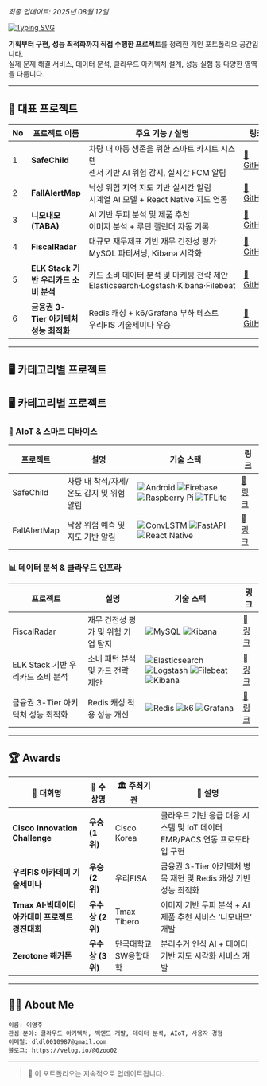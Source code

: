 *최종 업데이트: 2025년 08월 12일*

[![Typing SVG](https://readme-typing-svg.demolab.com?font=Fira+Code&weight=500&size=26&duration=4000&pause=1000&color=67C9E7&center=true&vCenter=true&width=600&lines=My-Personal-Projects-Portfolio+%F0%9F%91%8B;Cloud+%26+AIoT+Developer;Backend+%26+Infra+Enthusiast)](https://git.io/typing-svg)

**기획부터 구현, 성능 최적화까지 직접 수행한 프로젝트**를 정리한 개인 포트폴리오 공간입니다.  
실제 문제 해결 서비스, 데이터 분석, 클라우드 아키텍처 설계, 성능 실험 등 다양한 영역을 다룹니다.


---

## 🌟 대표 프로젝트

| No | 프로젝트 이름 | 주요 기능 / 설명 | 링크 |
|----|--------------|------------------|------|
| 1  | **SafeChild** | 차량 내 아동 생존을 위한 스마트 카시트 시스템<br/>센서 기반 AI 위험 감지, 실시간 FCM 알림 | [🔗 GitHub](https://github.com/0-zoo/SafeChild) |
| 2  | **FallAlertMap** | 낙상 위험 지역 지도 기반 실시간 알림<br/>시계열 AI 모델 + React Native 지도 연동 | [🔗 GitHub](https://github.com/0-zoo/FallAlertMap) |
| 3  | **니모내모 (TABA)** | AI 기반 두피 분석 및 제품 추천<br/>이미지 분석 + 루틴 캘린더 자동 기록 | [🔗 GitHub](https://github.com/TABA-4th) |
| 4  | **FiscalRadar** | 대규모 재무제표 기반 재무 건전성 평가<br/>MySQL 파티셔닝, Kibana 시각화 | [🔗 GitHub](https://github.com/0-zoo/FiscalRadar) |
| 5  | **ELK Stack 기반 우리카드 소비 분석** | 카드 소비 데이터 분석 및 마케팅 전략 제안<br/>Elasticsearch·Logstash·Kibana·Filebeat | [🔗 GitHub](https://github.com/0-zoo/woori-data-analyze) |
| 6  | **금융권 3-Tier 아키텍처 성능 최적화** | Redis 캐싱 + k6/Grafana 부하 테스트<br/>우리FIS 기술세미나 우승 | [🔗 GitHub](https://github.com/FISA-TechSeminar) |


---

## 🖥️ 카테고리별 프로젝트

## 🖥️ 카테고리별 프로젝트

### 🔧 AIoT & 스마트 디바이스
| 프로젝트 | 설명 | 기술 스택 | 링크 |
|----------|------|-----------|------|
| SafeChild | 차량 내 착석/자세/온도 감지 및 위험 알림 | ![Android](https://img.shields.io/badge/Android-3DDC84?style=flat-square&logo=android&logoColor=white) ![Firebase](https://img.shields.io/badge/Firebase-FFCA28?style=flat-square&logo=firebase&logoColor=black) ![Raspberry Pi](https://img.shields.io/badge/Raspberry%20Pi-C51A4A?style=flat-square&logo=raspberrypi&logoColor=white) ![TFLite](https://img.shields.io/badge/TFLite-4285F4?style=flat-square&logo=tensorflow&logoColor=white) | [🔗 링크](https://github.com/0-zoo/SafeChild) |
| FallAlertMap | 낙상 위험 예측 및 지도 기반 알림 | ![ConvLSTM](https://img.shields.io/badge/ConvLSTM-FF6F00?style=flat-square) ![FastAPI](https://img.shields.io/badge/FastAPI-009688?style=flat-square&logo=fastapi&logoColor=white) ![React Native](https://img.shields.io/badge/React%20Native-61DAFB?style=flat-square&logo=react&logoColor=black) | [🔗 링크](https://github.com/0-zoo/FallAlertMap) |

### 📊 데이터 분석 & 클라우드 인프라
| 프로젝트 | 설명 | 기술 스택 | 링크 |
|----------|------|-----------|------|
| FiscalRadar | 재무 건전성 평가 및 위험 기업 탐지 | ![MySQL](https://img.shields.io/badge/MySQL-4479A1?style=flat-square&logo=mysql&logoColor=white) ![Kibana](https://img.shields.io/badge/Kibana-005571?style=flat-square&logo=kibana&logoColor=white) | [🔗 링크](https://github.com/0-zoo/FiscalRadar) |
| ELK Stack 기반 우리카드 소비 분석 | 소비 패턴 분석 및 카드 전략 제안 | ![Elasticsearch](https://img.shields.io/badge/Elasticsearch-005571?style=flat-square&logo=elasticsearch&logoColor=white) ![Logstash](https://img.shields.io/badge/Logstash-005571?style=flat-square&logo=logstash&logoColor=white) ![Filebeat](https://img.shields.io/badge/Filebeat-005571?style=flat-square&logo=elastic&logoColor=white) ![Kibana](https://img.shields.io/badge/Kibana-005571?style=flat-square&logo=kibana&logoColor=white) | [🔗 링크](https://github.com/0-zoo/woori-data-analyze) |
| 금융권 3-Tier 아키텍처 성능 최적화 | Redis 캐싱 적용 성능 개선 | ![Redis](https://img.shields.io/badge/Redis-DC382D?style=flat-square&logo=redis&logoColor=white) ![k6](https://img.shields.io/badge/k6-7D64FF?style=flat-square&logo=k6&logoColor=white) ![Grafana](https://img.shields.io/badge/Grafana-F46800?style=flat-square&logo=grafana&logoColor=white) | [🔗 링크](https://github.com/FISA-TechSeminar) |

---

## 🏆 Awards

| 🎯 대회명                                   | 🏅 수상명 | 🏛️ 주최기관           | 📝 설명 |
|--------------------------------------------|-----------|------------------------|---------|
| **Cisco Innovation Challenge**             | **우승 (1위)**  | Cisco Korea            | 클라우드 기반 응급 대응 시스템 및 IoT 데이터 EMR/PACS 연동 프로토타입 구현 |
| **우리FIS 아카데미 기술세미나**              | **우승 (2위)**  | 우리FISA               | 금융권 3-Tier 아키텍처 병목 재현 및 Redis 캐싱 기반 성능 최적화 |
| **Tmax AI·빅데이터 아카데미 프로젝트 경진대회** | **우수상 (2위)** | Tmax Tibero            | 이미지 기반 두피 분석 + AI 제품 추천 서비스 ‘니모내모’ 개발 |
| **Zerotone 해커톤**                        | **우수상 (3위)** | 단국대학교 SW융합대학  | 분리수거 인식 AI + 데이터 기반 지도 시각화 서비스 개발 |


---

## 🙋‍♀️ About Me

```text
이름: 이영주
관심 분야: 클라우드 아키텍처, 백엔드 개발, 데이터 분석, AIoT, 사용자 경험
이메일: dldl0010987@gmail.com
블로그: https://velog.io/@0zoo02
```

---

> 📌 이 포트폴리오는 지속적으로 업데이트됩니다.
